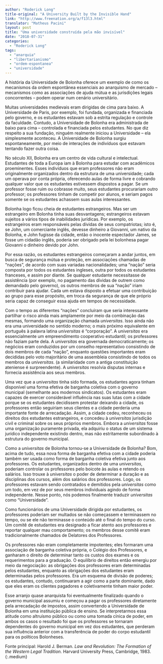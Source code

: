 ```yaml
---
author: "Roderick Long"
title-original: "A University Built by the Invisible Hand"
link: "http://www.freenation.org/a/f13l3.html"
translator: "Matheus Pacini"
layout: post
title: "Uma universidade construída pela mão invisível"
date: "2018-07-31"
categories:   
  - "Roderick Long"
tags: 
  - "anarquia"
  - "libertarianismo"
  - "ordem-espontanea"
  - "universidade"
---
```


A história da Universidade de Bolonha oferece um exemplo de como os mecanismos da ordem espontânea essenciais ao anarquismo de mercado – mecanismos como as associações de ajuda mútua e as jurisdições legais concorrentes – podem operar num cenário universitário.

Muitas universidades medievais eram dirigidas de cima para baixo. A Universidade de Paris, por exemplo, foi fundada, organizada e financiada pelo governo, e os estudantes estavam sob a estrita regulação e controle da faculdade. Contudo, a Universidade de Bolonha era administrada de baixo para cima – controlada e financiada pelos estudantes. No que diz respeito a sua fundação, ninguém realmente iniciou a Universidade – ela simplesmente aconteceu. A Universidade de Bolonha surgiu espontaneamente, por meio de interações de indivíduos que estavam tentando fazer outra coisa.

No século XII, Bolonha era um centro de vida cultural e intelectual. Estudantes de toda a Europa iam à Bolonha para estudar com acadêmicos proeminentes. Esses indivíduos que eram professores não eram originalmente organizados dentro da estrutura de uma universidade; cada um operava por conta própria, oferecendo aulas de forma livre e cobrando qualquer valor que os estudantes estivessem dispostos a pagar. Se um professor fosse ruim ou cobrasse muito, seus estudantes procurariam outro professor; os professores tinham de competir por alunos, e seriam pagos somente se os estudantes achassem suas aulas interessantes.

Bolonha logo ficou cheia de estudantes estrangeiros. Mas ser um estrangeiro em Bolonha tinha suas desvantagens; estrangeiros estavam sujeitos a vários tipos de inabilidades jurídicas. Por exemplo, os estrangeiros eram responsáveis pelas dívidas de seus compatriotas; isto é, se John, um comerciante inglês, devesse dinheiro a Giovanni, um nativo da Bolonha, e John fugisse da cidade, então o inocente espectador James, se fosse um cidadão inglês, poderia ser obrigado pela lei bolonhesa pagar Giovanni o dinheiro devido por John.

Por essa razão, os estudantes estrangeiros começaram a andar juntos, em busca de segurança mútua e proteção, em associações chamadas de “nações”, de acordo com suas variadas nacionalidades; uma “nação” seria composta por todos os estudantes ingleses, outra por todos os estudantes franceses, e assim por diante. Se qualquer estudante necessitasse de assistência (por exemplo, no pagamento das dívidas de outrem como demandado pelo governo), os outros membros de sua “nação” iriam contribuir para ajudar. Cada um estava disposto a efetuar uma contribuição ao grupo para esse propósito, em troca da segurança de que ele próprio seria capaz de conseguir essa ajuda em tempos de necessidade.

Com o tempo as diferentes “nações” concluíram que seria interessante partilhar o risco ainda mais amplamente por meio da combinação das mesmas, formando uma organização chamada _universitas_. Isso ainda não era uma universidade no sentido moderno; o mais próximo equivalente em português à palavra latina _universitas_ é “corporação”. A _universitas_ era essencialmente um empreendimento cooperativo estudantil; os professores não faziam parte dela. A _universitas_ era governada democraticamente; os negócios eram conduzidos por um conselho representativo consistindo de dois membros de cada “nação”, enquanto questões importantes eram decididas pelo voto majoritário de uma assembleia consistindo de todos os membros da _universitas_. (a similaridade com a antiga constituição ateniense é surpreendente). A _universitas_ resolvia disputas internas e fornecia assistência aos seus membros.

Uma vez que a _universitas_ tinha sido formada, os estudantes agora tinham disponível uma forma efetiva de barganha coletiva com o governo municipal (semelhante aos modernos sindicatos). Os estudantes eram capazes de exercer considerável influência nas suas lutas com a cidade porque se os estudantes decidissem protestar deixando a cidade, os professores então seguiriam seus clientes e a cidade perderia uma importante fonte de arrecadação. Assim, a cidade cedeu, reconheceu os direitos dos estudantes estrangeiros, e concedeu à _universitas_ jurisdição civil e criminal sobre os seus próprios membros. Embora a _universitas_ fosse uma organização puramente privada, ela adquiriu o status de um sistema jurídico independente existindo dentro, mas não estritamente subordinado à estrutura do governo municipal.

Como a _universitas_ de Bolonha tornou-se a Universidade de Bolonha? Bom, acima de tudo, essa nova forma de barganha efetiva com a cidade poderia também ser usada como forma de barganha coletiva efetiva junto aos professores. Os estudantes, organizados dentro de uma _universitas_, poderiam controlar os professores pelo boicote às aulas e retendo os salários. Isso trouxe à _universitas_ o poder de determinar a duração e as disciplinas dos cursos, além dos salários dos professores. Logo, os professores estavam sendo contratados e demitidos pela _universitas_ como um todo, em vez de por seus membros individuais agindo de forma independente. Nesse ponto, nós podemos finalmente traduzir _universitas_ como “Universidade”.

Como funcionários de uma Universidade dirigida por estudantes, os professores poderiam ser multados se não começassem e terminassem no tempo, ou se ele não terminasse o conteúdo até o final do tempo do curso. Um comitê de estudantes era designado a ficar atento aos professores e reportar qualquer mau comportamento; os membros desse comitê eram tradicionalmente chamados de Delatores dos Professores.

Os professores não eram completamente impotentes; eles formaram uma associação de barganha coletiva própria, o Colégio dos Professores, e ganharam o direito de determinar tanto os custos dos exames e os requerimentos para a graduação. O equilíbrio de direitos então emergiu por meio da negociação: as obrigações dos professores eram determinadas pelos estudantes, enquanto as obrigações dos estudantes eram determinadas pelos professores. Era um esquema de divisão de poderes; os estudantes, contudo, continuaram a agir como a parte dominante, dado que eles eram os clientes pagadores e coletivamente tinham maior poder.

Esse arranjo quase anarquista foi eventualmente finalizado quando o governo municipal assumiu e começou a pagar os professores diretamente pela arrecadação de impostos, assim convertendo a Universidade de Bolonha em uma instituição pública de ensino. Se interpretarmos essa atitude como altruísmo público ou como uma tomada cínica de poder, em ambos os casos o resultado foi que os professores se tornaram dependentes do governo municipal em vez dos estudantes, que perderam sua influência anterior com a transferência de poder do corpo estudantil para os políticos Bolonheses.

Fonte principal: Harold J. Berman. _Law and Revolution: The Formation of the Western Legal Tradition._ Harvard University Press, Cambridge, 1983.
{:.medium}
